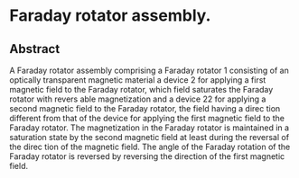 # Faraday rotator assembly.

## Abstract
A Faraday rotator assembly comprising a Faraday rotator 1 consisting of an optically transparent magnetic material a device 2 for applying a first magnetic field to the Faraday rotator, which field saturates the Faraday rotator with revers able magnetization and a device 22 for applying a second magnetic field to the Faraday rotator, the field having a direc tion different from that of the device for applying the first magnetic field to the Faraday rotator. The magnetization in the Faraday rotator is maintained in a saturation state by the second magnetic field at least during the reversal of the direc tion of the magnetic field. The angle of the Faraday rotation of the Faraday rotator is reversed by reversing the direction of the first magnetic field.